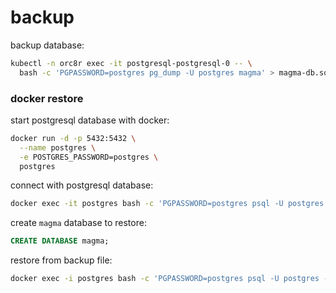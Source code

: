 # backup

backup database:
```bash
kubectl -n orc8r exec -it postgresql-postgresql-0 -- \
  bash -c 'PGPASSWORD=postgres pg_dump -U postgres magma' > magma-db.sql
```


### docker restore

start postgresql database with docker:
```bash
docker run -d -p 5432:5432 \
  --name postgres \
  -e POSTGRES_PASSWORD=postgres \
  postgres
```

connect with postgresql database:
```bash
docker exec -it postgres bash -c 'PGPASSWORD=postgres psql -U postgres'
```

create `magma` database to restore:
```sql
CREATE DATABASE magma;
```

restore from backup file:
```bash
docker exec -i postgres bash -c 'PGPASSWORD=postgres psql -U postgres -d magma' < magma-db.sql
```

